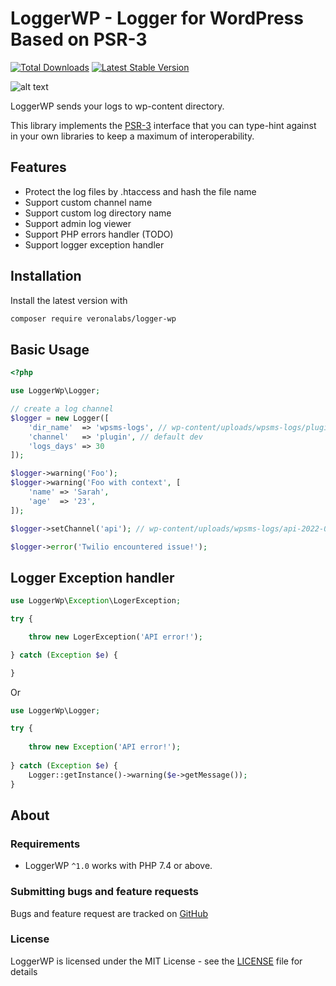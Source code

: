 # LoggerWP - Logger for WordPress Based on PSR-3

[![Total Downloads](https://img.shields.io/packagist/dt/veronalabs/logger-wp.svg)](https://packagist.org/packages/veronalabs/logger-wp)
[![Latest Stable Version](https://img.shields.io/packagist/v/veronalabs/logger-wp.svg)](https://packagist.org/packages/veronalabs/logger-wp)

![alt text](https://i.ibb.co/MpvMQYS/screenshot-wordpress-dev-2022-06-14-19-31-36.png)

LoggerWP sends your logs to wp-content directory.

This library implements the [PSR-3](https://github.com/php-fig/fig-standards/blob/master/accepted/PSR-3-logger-interface.md)
interface that you can type-hint against in your own libraries to keep a maximum of interoperability.

## Features

* Protect the log files by .htaccess and hash the file name
* Support custom channel name
* Support custom log directory name
* Support admin log viewer
* Support PHP errors handler (TODO)
* Support logger exception handler

## Installation

Install the latest version with

```bash
composer require veronalabs/logger-wp
```

## Basic Usage

```php
<?php

use LoggerWp\Logger;

// create a log channel
$logger = new Logger([
    'dir_name'  => 'wpsms-logs', // wp-content/uploads/wpsms-logs/plugin-2022-06-11-37718a3a6b5ee53761291cf86edc9e10.log
    'channel'   => 'plugin', // default dev
    'logs_days' => 30
]);

$logger->warning('Foo');
$logger->warning('Foo with context', [
    'name' => 'Sarah',
    'age'  => '23',
]);

$logger->setChannel('api'); // wp-content/uploads/wpsms-logs/api-2022-06-11-37718a3a6b5ee53761291cf86edc9e10

$logger->error('Twilio encountered issue!');
```

## Logger Exception handler

```php
use LoggerWp\Exception\LogerException;

try {

    throw new LogerException('API error!');

} catch (Exception $e) {

}
```

Or

```php
use LoggerWp\Logger;

try {
    
    throw new Exception('API error!');
    
} catch (Exception $e) {
    Logger::getInstance()->warning($e->getMessage());
}
```

## About

### Requirements

- LoggerWP `^1.0` works with PHP 7.4 or above.

### Submitting bugs and feature requests

Bugs and feature request are tracked on [GitHub](https://github.com/veronalabs/logger-wp/issues)

### License

LoggerWP is licensed under the MIT License - see the [LICENSE](LICENSE) file for details
